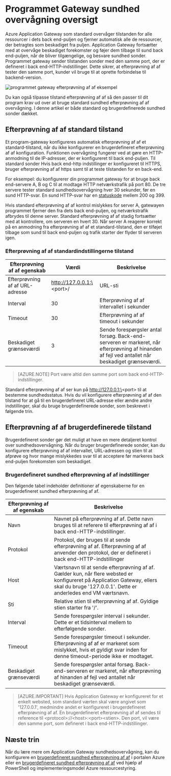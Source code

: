 

<properties
   pageTitle="Sundhed overvågning oversigt til Azure Application Gateway | Microsoft Azure"
   description="Få mere at vide om overvågningsfunktionerne i Azure Application Gateway"
   services="application-gateway"
   documentationCenter="na"
   authors="georgewallace"
   manager="carmonm"
   editor=""
   tags="azure-resource-manager"
/>
<tags  
   ms.service="application-gateway"
   ms.devlang="na"
   ms.topic="article"
   ms.tgt_pltfrm="na"
   ms.workload="infrastructure-services"
   ms.date="10/25/2016"
   ms.author="gwallace" />

# <a name="application-gateway-health-monitoring-overview"></a>Programmet Gateway sundhed overvågning oversigt

Azure Application Gateway som standard overvåger tilstanden for alle ressourcer i dets back end-puljen og fjerner automatisk alle de ressourcer, der betragtes som beskadiget fra puljen. Application Gateway fortsætter med at overvåge beskadiget forekomster og føjer dem tilbage til sund back end-puljen, når de bliver tilgængelige, og besvare sundhed sonder. Programmet gateway sender tilstanden sonder med den samme port, der er defineret i back end-HTTP-indstillinger. Dette sikrer, at efterprøvning af af tester den samme port, kunder vil bruge til at oprette forbindelse til backend-version.

![programmet gateway efterprøvning af af eksempel][1]

Du kan også tilpasse tilstand efterprøvning af af så den passer til dit program krav ud over at bruge standard sundhed efterprøvning af af overvågning. I denne artikel er både standard og brugerdefinerede sundhed sonder dækket.

## <a name="default-health-probe"></a>Efterprøvning af af standard tilstand

Et program-gateway konfigureres automatisk efterprøvning af af et standard-tilstand, når du ikke konfigurerer en brugerdefineret efterprøvning af af konfiguration. Funktionen overvågning fungerer ved at gøre en HTTP-anmodning til de IP-adresser, der er konfigureret til back end-puljen. Til standard sonder Hvis back end-http indstillinger er konfigureret til HTTPS, bruger efterprøvning af af https samt til at teste tilstanden for en back-end.

For eksempel: du konfigurerer din programmet gateway for at bruge back end-servere A, B og C til at modtage HTTP netværkstrafik på port 80. De tre servere tester standard sundhedsovervågning hver 30 sekunder, før en sund HTTP-svar. En sund HTTP-svar har en [statuskode](https://msdn.microsoft.com/library/aa287675.aspx) mellem 200 og 399.

Hvis standard efterprøvning af af kontrol mislykkes for server A, gatewayen programmet fjerner den fra dets back end-puljen, og netværkstrafik afbrydes til denne server. Standard efterprøvning af af stadig fortsætter med at kontrollere, om serveren en hvert 30. Når server A reagerer korrekt på en anmodning fra efterprøvning af af et standard-tilstand, den er tilføjet tilbage som sund til back end-puljen og trafik starter der flyder til serveren igen.

### <a name="default-health-probe-settings"></a>Efterprøvning af af standardindstillingerne tilstand

|Efterprøvning af af egenskab | Værdi | Beskrivelse|
|---|---|---|
| Efterprøvning af af URL-adresse| http://127.0.0.1:\<port\>/ | URL-sti |
| Interval | 30 | Efterprøvning af af intervallet i sekunder |
| Timeout  | 30 | Efterprøvning af af timeout i sekunder |
| Beskadiget grænseværdi | 3 | Sende forespørgsler antal forsøg. Back-end-serveren er markeret, når efterprøvning af hinanden af fejl ved antallet når beskadiget grænseværdi. |

> [AZURE.NOTE] Port være altid den samme port som back end-HTTP-indstillinger.

Standard efterprøvning af af ser kun på http://127.0.0.1:\<port\> til at bestemme sundhedsstatus. Hvis du vil konfigurere efterprøvning af af den tilstand for at gå til en brugerdefineret URL-adresse eller ændre andre indstillinger, skal du bruge brugerdefinerede sonder, som beskrevet i følgende trin.

## <a name="custom-health-probe"></a>Efterprøvning af af brugerdefinerede tilstand

Brugerdefineret sonder gør det muligt at have en mere detaljeret kontrol over sundhedsovervågning. Når du bruger brugerdefinerede sonder, kan du konfigurere efterprøvning af af intervallet, URL-adressen og stien til at afprøve og hvor mange mislykkedes svar til at acceptere før markeres back end-puljen forekomsten som beskadiget.

### <a name="custom-health-probe-settings"></a>Brugerdefineret sundhed efterprøvning af af indstillinger

Den følgende tabel indeholder definitioner af egenskaberne for en brugerdefineret sundhed efterprøvning af af.

|Efterprøvning af af egenskab| Beskrivelse|
|---|---|
| Navn | Navnet på efterprøvning af af. Dette navn bruges til at referere til efterprøvning af af i back end-HTTP-indstillinger. |
| Protokol | Protokol, der bruges til at sende efterprøvning af af. Efterprøvning af af anvender den protokol, der er defineret i back end-HTTP-indstillinger |
| Host |  Værtsnavn til at sende efterprøvning af af. Gælder kun, når flere websted er konfigureret på Application Gateway, ellers skal du bruge '127.0.0.1'. Dette er anderledes end VM værtsnavn. |
| Sti | Relative stien til efterprøvning af af. Gyldige stien starter fra '/'. |
| Interval | Sende forespørgsler interval i sekunder. Dette er et tidsinterval mellem to efterfølgende sonder.|
| Timeout | Sende forespørgsler timeout i sekunder. Efterprøvning af af er markeret som mislykket, hvis et gyldigt svar inden for denne timeout-periode ikke er modtaget. |
| Beskadiget grænseværdi | Sende forespørgsler antal forsøg. Back-end-serveren er markeret, når efterprøvning af hinanden af fejl ved antallet når beskadiget grænseværdi. |

> [AZURE.IMPORTANT] Hvis Application Gateway er konfigureret for et enkelt websted, som standard værten skal være angivet som '127.0.0.1', medmindre andet er konfigureret i brugerdefineret efterprøvning af af.
En brugerdefineret efterprøvning af af sendes til reference til \<protocol\>://\<host\>:\<port\>\<stien\>. Den port, vil være den samme port, som defineret i back end-HTTP-indstillinger.

## <a name="next-steps"></a>Næste trin

Når du lære mere om Application Gateway sundhedsovervågning, kan du konfigurere en [brugerdefineret sundhed efterprøvning af af](application-gateway-create-probe-portal.md) i portalen Azure eller en [brugerdefineret sundhed efterprøvning af af](application-gateway-create-probe-ps.md) ved hjælp af PowerShell og implementeringsmodel Azure ressourcestyring.

[1]: ./media/application-gateway-probe-overview/appgatewayprobe.png
